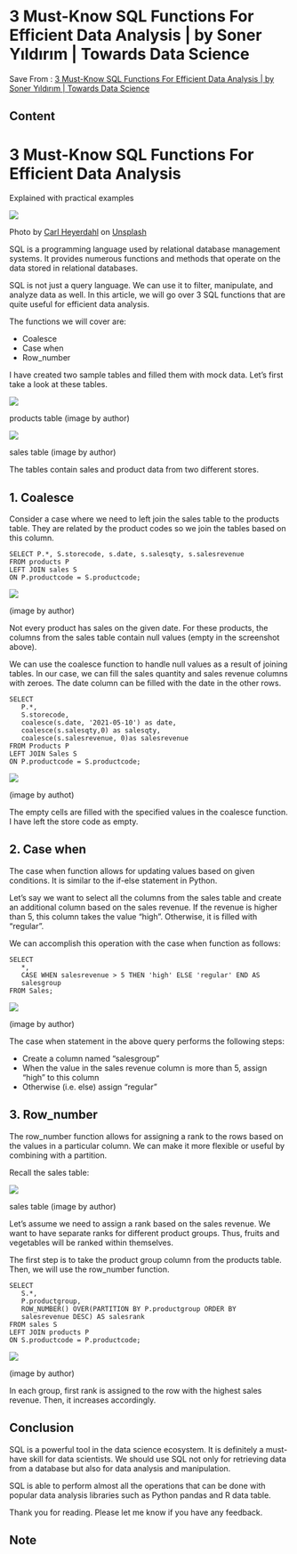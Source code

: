 # 3 Must-Know SQL Functions For Efficient Data Analysis | by Soner Yıldırım | Towards Data Science
Save From : [3 Must-Know SQL Functions For Efficient Data Analysis | by Soner Yıldırım | Towards Data Science](https://towardsdatascience.com/3-must-know-sql-functions-for-efficient-data-analysis-b7e4ee820faf) 

## Content
3 Must-Know SQL Functions For Efficient Data Analysis
=====================================================

Explained with practical examples

![](https://miro.medium.com/max/1400/1*mhW-IR7S3z9xkTWPHbY0cg.jpeg)

Photo by [Carl Heyerdahl](https://unsplash.com/@carlheyerdahl?utm_source=unsplash&utm_medium=referral&utm_content=creditCopyText) on [Unsplash](https://unsplash.com/s/photos/efficient?utm_source=unsplash&utm_medium=referral&utm_content=creditCopyText)

SQL is a programming language used by relational database management systems. It provides numerous functions and methods that operate on the data stored in relational databases.

SQL is not just a query language. We can use it to filter, manipulate, and analyze data as well. In this article, we will go over 3 SQL functions that are quite useful for efficient data analysis.

The functions we will cover are:

*   Coalesce
*   Case when
*   Row_number

I have created two sample tables and filled them with mock data. Let’s first take a look at these tables.

![](https://miro.medium.com/max/1400/1*G59vFzIwMbm4teSnJcA1SA.png)

products table (image by author)

![](https://miro.medium.com/max/1400/1*C0_wb1rZyMsbAas0rvYKBw.png)

sales table (image by author)

The tables contain sales and product data from two different stores.

1\. Coalesce
------------

Consider a case where we need to left join the sales table to the products table. They are related by the product codes so we join the tables based on this column.

```
SELECT P.*, S.storecode, s.date, s.salesqty, s.salesrevenue                                                                      FROM products P                                                                                                                             LEFT JOIN sales S                                                                                                                           ON P.productcode = S.productcode;
```

![](https://miro.medium.com/max/1400/1*4AbekGnOabOltfcETEIwJg.png)

(image by author)

Not every product has sales on the given date. For these products, the columns from the sales table contain null values (empty in the screenshot above).

We can use the coalesce function to handle null values as a result of joining tables. In our case, we can fill the sales quantity and sales revenue columns with zeroes. The date column can be filled with the date in the other rows.

```
SELECT   
   P.*,   
   S.storecode,   
   coalesce(s.date, '2021-05-10') as date,    
   coalesce(s.salesqty,0) as salesqty,   
   coalesce(s.salesrevenue, 0)as salesrevenue                                                                                                                             FROM Products P                                                                                                                             LEFT JOIN Sales S                                                                                                                           ON P.productcode = S.productcode;
```

![](https://miro.medium.com/max/1400/1*UnM6FnbFe0u6fvnXdd2Paw.png)

(image by authot)

The empty cells are filled with the specified values in the coalesce function. I have left the store code as empty.

2\. Case when
-------------

The case when function allows for updating values based on given conditions. It is similar to the if-else statement in Python.

Let’s say we want to select all the columns from the sales table and create an additional column based on the sales revenue. If the revenue is higher than 5, this column takes the value “high”. Otherwise, it is filled with “regular”.

We can accomplish this operation with the case when function as follows:

```
SELECT   
   *,  
   CASE WHEN salesrevenue > 5 THEN 'high' ELSE 'regular' END AS  
   salesgroup  
FROM Sales;
```

![](https://miro.medium.com/max/1400/1*088eP6cW9tlGl67Y4PK98A.png)

(image by author)

The case when statement in the above query performs the following steps:

*   Create a column named “salesgroup”
*   When the value in the sales revenue column is more than 5, assign “high” to this column
*   Otherwise (i.e. else) assign “regular”

3\. Row_number
--------------

The row_number function allows for assigning a rank to the rows based on the values in a particular column. We can make it more flexible or useful by combining with a partition.

Recall the sales table:

![](https://miro.medium.com/max/1400/1*C0_wb1rZyMsbAas0rvYKBw.png)

sales table (image by author)

Let’s assume we need to assign a rank based on the sales revenue. We want to have separate ranks for different product groups. Thus, fruits and vegetables will be ranked within themselves.

The first step is to take the product group column from the products table. Then, we will use the row_number function.

```
SELECT  
   S.*,   
   P.productgroup,   
   ROW_NUMBER() OVER(PARTITION BY P.productgroup ORDER BY    
   salesrevenue DESC) AS salesrank  
FROM sales S   
LEFT JOIN products P   
ON S.productcode = P.productcode;
```

![](https://miro.medium.com/max/1400/1*q7aSlNQHHLdXM7xcEitW-g.png)

(image by author)

In each group, first rank is assigned to the row with the highest sales revenue. Then, it increases accordingly.

Conclusion
----------

SQL is a powerful tool in the data science ecosystem. It is definitely a must-have skill for data scientists. We should use SQL not only for retrieving data from a database but also for data analysis and manipulation.

SQL is able to perform almost all the operations that can be done with popular data analysis libraries such as Python pandas and R data table.

Thank you for reading. Please let me know if you have any feedback.
## Note